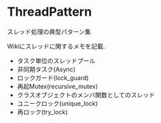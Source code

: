 # ThreadPattern
スレッド処理の典型パターン集</br>

Wikiにスレッドに関するメモを記載.  

+ タスク単位のスレッドプール
+ 非同期タスク(Async)
+ ロックガード(lock_guard)
+ 再起Mutex(recursive_mutex)
+ クラスオブジェクトのメンバ関数としてのスレッド
+ ユニークロック(unique_lock)
+ 再ロック(try_lock)


